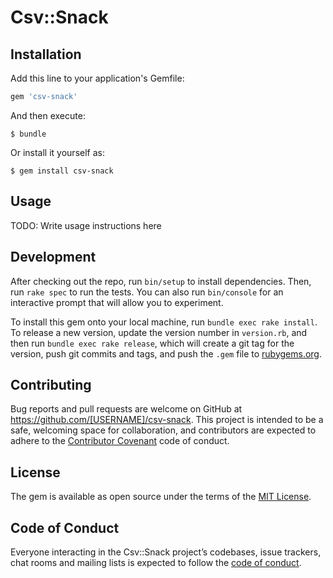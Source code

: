 # Csv::Snack

## Installation

Add this line to your application's Gemfile:

```ruby
gem 'csv-snack'
```

And then execute:

    $ bundle

Or install it yourself as:

    $ gem install csv-snack

## Usage

TODO: Write usage instructions here

## Development

After checking out the repo, run `bin/setup` to install dependencies. Then, run `rake spec` to run the tests. You can also run `bin/console` for an interactive prompt that will allow you to experiment.

To install this gem onto your local machine, run `bundle exec rake install`. To release a new version, update the version number in `version.rb`, and then run `bundle exec rake release`, which will create a git tag for the version, push git commits and tags, and push the `.gem` file to [rubygems.org](https://rubygems.org).

## Contributing

Bug reports and pull requests are welcome on GitHub at https://github.com/[USERNAME]/csv-snack. This project is intended to be a safe, welcoming space for collaboration, and contributors are expected to adhere to the [Contributor Covenant](http://contributor-covenant.org) code of conduct.

## License

The gem is available as open source under the terms of the [MIT License](https://opensource.org/licenses/MIT).

## Code of Conduct

Everyone interacting in the Csv::Snack project’s codebases, issue trackers, chat rooms and mailing lists is expected to follow the [code of conduct](https://github.com/[USERNAME]/csv-snack/blob/master/CODE_OF_CONDUCT.md).
